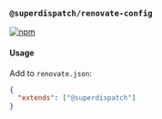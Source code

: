 ### `@superdispatch/renovate-config`

[![npm](https://img.shields.io/npm/v/@superdispatch/renovate-config)](https://www.npmjs.com/package/@superdispatch/renovate-config)

#### Usage

Add to `renovate.json`:

```json
{
  "extends": ["@superdispatch"]
}
```
